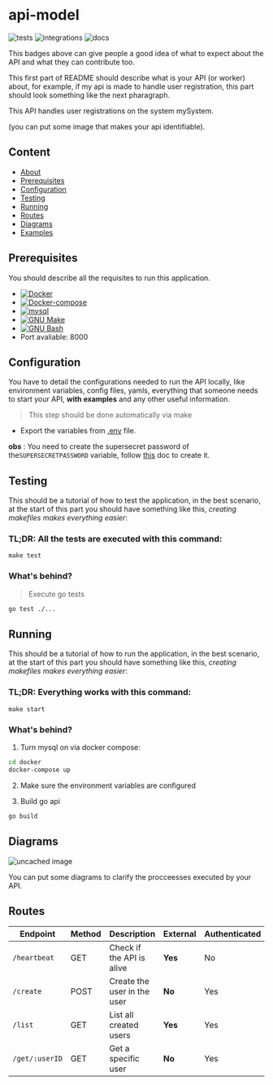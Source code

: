 # api-model
![tests](https://img.shields.io/badge/Unit%20tests-100%25-green?style=flat)
![integrations](https://img.shields.io/badge/Integration%20test-50%25-yellow?style=flat)
![docs](https://img.shields.io/badge/Documentation-100%25-green?style=flat)

This badges above can give people a good idea of what to expect about the API and what they can contribute too.

This first part of README should describe what is your API (or worker) about, for example, if my api is made to handle user registration, this part should look something like the next pharagraph.

This API handles user registrations on the system mySystem.

(you can put some image that makes your api identifiable).

## Content
- [About](#api-model)
- [Prerequisites](#prerequisites)
- [Configuration](#configuration)
- [Testing](#testing)
- [Running](#running)
- [Routes](#routes)
- [Diagrams](#Diagrams)
- [Examples](/examples/examples.md)


## Prerequisites
You should describe all the requisites to run this application.
- [![Docker](https://img.shields.io/badge/Docker-19.03.9-green?style=flat)](https://www.docker.com/)
- [![Docker-compose](https://img.shields.io/badge/Docker--compose-1.25.5-green?style=flat)](https://github.com/docker/compose/releases)
- [![mysql](https://img.shields.io/badge/mysql-8.0-green?style=flat)](https://support.rackspace.com/how-to/install-mysql-server-on-the-ubuntu-operating-system/)
- [![GNU Make](https://img.shields.io/badge/GNU%20Make-4.2.1-lightgrey?style=flat)](https://www.gnu.org/software/make/)
- [![GNU Bash](https://img.shields.io/badge/GNU%20Bash-4.2.1-lightgrey?style=flat)](https://www.gnu.org/software/bash/)
- Port avaliable: 8000

## Configuration
You have to detail the configurations needed to run the API locally, like environment variables, config files, yamls, everything that someone needs to start your API, **with examples** and any other useful information.

> This step should be done automatically via make

- Export the variables from [.env](.env) file.

**obs** : You need to create the supersecret password of the`SUPERSECRETPASSWORD` variable, follow [this]() doc to create it.

## Testing
This should be a tutorial of how to test the application, in the best scenario, at the start of this part you should have something like this, *creating makefiles makes everything easier*:

### TL;DR: All the tests are executed with this command: 

`make test`

### What's behind?

> Execute go tests
```bash
go test ./...
```

## Running
This should be a tutorial of how to run the application, in the best scenario, at the start of this part you should have something like this, *creating makefiles makes everything easier*:

### TL;DR: Everything works with this command:

`make start`

### What's behind?

1. Turn mysql on via docker compose:
```bash
cd docker
docker-compose up
``` 
2. Make sure the environment variables are configured

3. Build go api
```bash
go build
```

## Diagrams
![uncached image](http://www.plantuml.com/plantuml/proxy?cache=no&src=https://raw.githubusercontent.com/andrelrg/api-model/master/docs/diagram1.txt?token=ADWNZBWSVV4MXQTGPT2EENK7DDNOU)

You can put some diagrams to clarify the procceesses executed by your API.
## Routes
<!-- markdown-swagger -->
 Endpoint           | Method | Description                  | External | Authenticated | Example
 ------------------ | ------ | ---------------------------- | -------- | ------------- | ----
 `/heartbeat`       | GET    | Check if the API is alive    | **Yes**  | No            | [example](/examples/examples.md#hearbeat)
 `/create`          | POST   | Create the user in the user  | **No**   | Yes           | [example](/examples/examples.md#create) 
 `/list`            | GET    | List all created users       | **Yes**  | Yes           | [example](/examples/examples.md#list)
 `/get/:userID`     | GET    | Get a specific user          | **No**   | Yes           | [example](/examples/examples.md#get)
<!-- /markdown-swagger --> 

